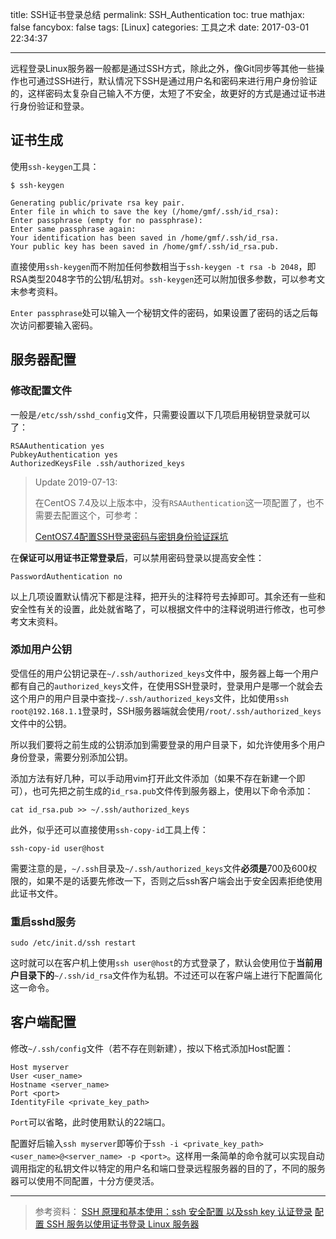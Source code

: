 title: SSH证书登录总结
permalink: SSH_Authentication
toc: true
mathjax: false
fancybox: false
tags: [Linux]
categories: 工具之术
date: 2017-03-01 22:34:37

---

远程登录Linux服务器一般都是通过SSH方式，除此之外，像Git同步等其他一些操作也可通过SSH进行，默认情况下SSH是通过用户名和密码来进行用户身份验证的，这样密码太复杂自己输入不方便，太短了不安全，故更好的方式是通过证书进行身份验证和登录。

<!--more-->

## 证书生成

使用`ssh-keygen`工具：

```no-highlight
$ ssh-keygen

Generating public/private rsa key pair.
Enter file in which to save the key (/home/gmf/.ssh/id_rsa):
Enter passphrase (empty for no passphrase):
Enter same passphrase again:
Your identification has been saved in /home/gmf/.ssh/id_rsa.
Your public key has been saved in /home/gmf/.ssh/id_rsa.pub.
```

直接使用`ssh-keygen`而不附加任何参数相当于`ssh-keygen -t rsa -b 2048`，即RSA类型2048字节的公钥/私钥对。`ssh-keygen`还可以附加很多参数，可以参考文末参考资料。

`Enter passphrase`处可以输入一个秘钥文件的密码，如果设置了密码的话之后每次访问都要输入密码。

## 服务器配置

### 修改配置文件

一般是`/etc/ssh/sshd_config`文件，只需要设置以下几项启用秘钥登录就可以了：

```no-highlight
RSAAuthentication yes
PubkeyAuthentication yes
AuthorizedKeysFile .ssh/authorized_keys
```

> Update 2019-07-13:
>
> 在CentOS 7.4及以上版本中，没有`RSAAuthentication`这一项配置了，也不需要去配置这个，可参考：
>
> [CentOS7.4配置SSH登录密码与密钥身份验证踩坑](https://www.cnblogs.com/Leroscox/p/9627809.html)

在**保证可以用证书正常登录后**，可以禁用密码登录以提高安全性：

```no-highlight
PasswordAuthentication no
```

以上几项设置默认情况下都是注释，把开头的注释符号去掉即可。其余还有一些和安全性有关的设置，此处就省略了，可以根据文件中的注释说明进行修改，也可参考文末资料。

### 添加用户公钥

受信任的用户公钥记录在`~/.ssh/authorized_keys`文件中，服务器上每一个用户都有自己的`authorized_keys`文件，在使用SSH登录时，登录用户是哪一个就会去这个用户的用户目录中查找`~/.ssh/authorized_keys`文件，比如使用`ssh root@192.168.1.1`登录时，SSH服务器端就会使用`/root/.ssh/authorized_keys`文件中的公钥。

所以我们要将之前生成的公钥添加到需要登录的用户目录下，如允许使用多个用户身份登录，需要分别添加公钥。

添加方法有好几种，可以手动用vim打开此文件添加（如果不存在新建一个即可），也可先把之前生成的`id_rsa.pub`文件传到服务器上，使用以下命令添加：

```no-highlight
cat id_rsa.pub >> ~/.ssh/authorized_keys
```

此外，似乎还可以直接使用`ssh-copy-id`工具上传：

```no-highlight
ssh-copy-id user@host
```

需要注意的是，`~/.ssh`目录及`~/.ssh/authorized_keys`文件**必须是**700及600权限的，如果不是的话要先修改一下，否则之后ssh客户端会出于安全因素拒绝使用此证书文件。

### 重启sshd服务

```no-highlight
sudo /etc/init.d/ssh restart
```

这时就可以在客户机上使用`ssh user@host`的方式登录了，默认会使用位于**当前用户目录下的**`~/.ssh/id_rsa`文件作为私钥。不过还可以在客户端上进行下配置简化这一命令。

## 客户端配置

修改`~/.ssh/config`文件（若不存在则新建），按以下格式添加Host配置：

```
Host myserver
User <user_name>
Hostname <server_name>
Port <port>
IdentityFile <private_key_path>
```

`Port`可以省略，此时使用默认的22端口。

配置好后输入`ssh myserver`即等价于`ssh -i <private_key_path> <user_name>@<server_name> -p <port>`。这样用一条简单的命令就可以实现自动调用指定的私钥文件以特定的用户名和端口登录远程服务器的目的了，不同的服务器可以使用不同配置，十分方便灵活。

----------

> 参考资料：
> [SSH 原理和基本使用：ssh 安全配置 以及ssh key 认证登录](http://skypegnu1.blog.51cto.com/8991766/1641064)
> [配置 SSH 服务以使用证书登录 Linux 服务器](https://cnzhx.net/blog/linux-server-ssh-key-auth-configuration/)
